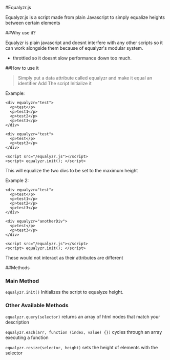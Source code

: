 #Equalyzr.js

Equalyzr.js is a script made from plain Javascript to simply equalize heights between certain elements

##Why use it?

Equalyzr is plain javascript and doesnt interfere with any other scripts so it can work alongside them because of equalyzr's modular system.
  - throttled so it doesnt slow performance down too much.

##How to use it

>Simply put a data attribute called equalyzr and make it equal an identifier
>Add The script
>Initialize it

Example:

```
<div equalyzr="test">
  <p>test</p>
  <p>test1</p>
  <p>test2</p>
  <p>test3</p>
</div>

<div equalyzr="test">
  <p>test</p>
  <p>test3</p>
</div>

<script src="/equalyzr.js"></script>
<script> equalyzr.init(); </script>
```
This will equalize the two divs to be set to the maximum height


Example 2:

```
<div equalyzr="test">
  <p>test</p>
  <p>test1</p>
  <p>test2</p>
  <p>test3</p>
</div>

<div equalyzr="anotherDiv">
  <p>test</p>
  <p>test3</p>
</div>

<script src="/equalyzr.js"></script>
<script> equalyzr.init(); </script>
```

These would not interact as their attributes are different


##Methods

### Main Method

`equalyzr.init()` Initializes the script to equalyze height.

### Other Available Methods

`equalyzr.query(selector)` returns an array of html nodes that match your description

`equalyzr.each(arr, function (index, value) {})` cycles through an array executing a function

`equalyzr.resize(selector, height)` sets the height of elements with the selector
